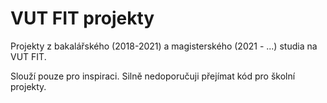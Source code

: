# VUT FIT projekty

Projekty z bakalářského (2018-2021) a magisterského (2021 - ...) studia na VUT FIT.

Slouží pouze pro inspiraci. Silně nedoporučuji přejímat kód pro školní projekty.
